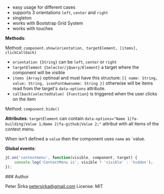 - easy usage for different cases
- supports 3 orientations `left`, `center` and `right`
- singleton
- works with Bootstrap Grid System
- works with touches

__Methods__:

Method: `component.show(orientation, targetElement, [items], clickCallback)`
- `orientation {String}` can be `left`, `center` or `right`
- `targetElement {Selector/jQuery/Element}` a target where the component will be visible
- `items {Array}` optinoal and must have this structure: `[{ name: String, value: String, iconFontAwesome: String }]` otherwise will be items read from the target's `data-options` attribute.
- `callback(selectedValue) {Function}` is triggered when the user clicks on the item

Method: `component.hide()`

__Attributes__:
`targetElement` can contain `data-options="Name 1|fa-building|Value 1;Name 2|fa-github|Value 2;"` attribut with all items of the context menu.

When isn't defined a `value` then the component uses `name` as `value.

__Global events__:

```javascript
jC.on('contextmenu', function(visible, component, target) {
    console.log('ContextMenu is', visible ? 'visible' : 'hidden');
});
```

### Author

Peter Širka <petersirka@gmail.com>
License: MIT